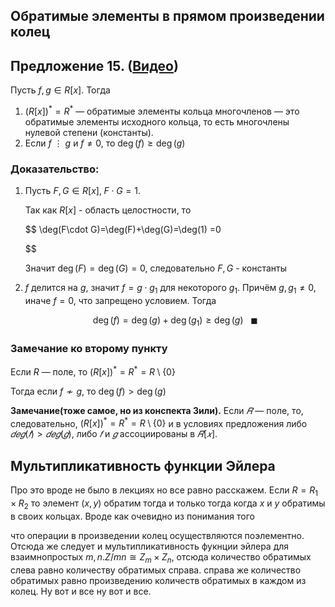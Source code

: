 ## Обратимые элементы в прямом произведении колец
## **Предложение 15.** ([Видео](https://youtu.be/SvhmwtK9R5o?t=4200))

Пусть $f,g\in R[x]$. Тогда

1.  $(R[x])^* = R^*$ — обратимые элементы кольца многочленов — это обратимые элементы исходного кольца, то есть многочлены нулевой степени (константы).
1.  Если $f~\vdots ~g$ и $f\neq 0$, то $\deg(f)\geqslant \deg(g)$ 

### **Доказательство:**

1. Пусть $F,G\in R[x],\; F\cdot G = 1$.
    
    Так как $R[x]$ - область целостности, то 
    
    $$
    \deg(F\cdot G)=\deg(F)+\deg(G)=\deg(1) =0 
    
    $$
    
    Значит $\deg(F)=\deg(G)=0$, следовательно $F,G$ - константы  
    
2. $f$ делится на $g$, значит $f=g\cdot g_1$ для некоторого $g_1$. Причём $g,g_1\neq0$, иначе $f=0$, что запрещено условием. Тогда
    
    $$
     \deg(f)=\deg(g)+\deg(g_1)\geqslant \deg(g)~~~\blacksquare
    $$
    

### **Замечание ко второму пункту**

Если $R$ — поле, то $(R[x])^*=R^*=R\setminus \{0\}$

Тогда если $f\nsim g$, то $\deg(f)>\deg(g)$

**Замечание(тоже самое, но из конспекта Зили).** 
Если $𝑅$ — поле, то, следовательно, $(R[x])^*=R^*=R\setminus \{0\}$ и в
условиях предложения либо $𝑑𝑒𝑔(𝑓) > 𝑑𝑒𝑔(𝑔)$, либо $𝑓$ и $𝑔$ ассоциированы
в $𝑅[𝑥]$.

## Мультипликативность функции Эйлера
Про это вроде не было в лекциях но все равно расскажем.
Если $R=R_{1} \times R_{2}$ то элемент $(x, y)$ обратим тогда и только тогда когда $x$ и $y$ обратимы в своих кольцах. Вроде как очевидно из понимания того

что операции в произведении колец осуществляются поэлементно.
Отсюда же следует и мультипликативность фукнции эйлера для взаимнопростых $m, n . Z / m n \cong Z_{m} \times Z_{n}$, отсюда количество обратимых слева равно количеству обратимых справа. справа же количество обратимых равно произведению количеств обратимых в каждом из колец. Ну вот и все ну вот и все.